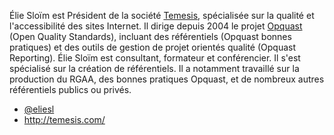 Élie Sloïm est Président de la société [Temesis](http://temesis.com/), spécialisée sur la qualité et l'accessibilité des sites Internet. Il dirige depuis 2004 le projet [Opquast](http://opquast.com/) (Open Quality Standards), incluant des référentiels (Opquast bonnes pratiques) et des outils de gestion de projet orientés qualité (Opquast Reporting). Élie Sloïm est consultant, formateur et conférencier. Il s'est spécialisé sur la création de référentiels. Il a notamment travaillé sur la production du RGAA, des bonnes pratiques Opquast, et de nombreux autres référentiels publics ou privés.

- [@eliesl](https://twitter.com/eliesl)
- <http://temesis.com/>

